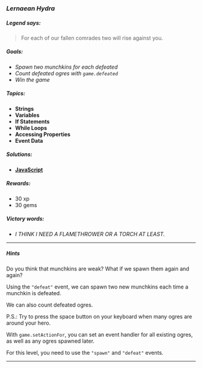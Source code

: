 ### _Lernaean Hydra_

##### _Legend says:_
> For each of our fallen comrades two will rise against you.

##### _Goals:_
+ _Spawn two munchkins for each defeated_
+ _Count defeated ogres with `game.defeated`_
+ _Win the game_

##### _Topics:_
+ **Strings**
+ **Variables**
+ **If Statements**
+ **While Loops**
+ **Accessing Properties**
+ **Event Data**

##### _Solutions:_
+ **[JavaScript](lernaeanHydra.js)**

##### _Rewards:_
+ 30 xp
+ 30 gems

##### _Victory words:_
+ _I THINK I NEED A FLAMETHROWER OR A TORCH AT LEAST._

___

##### _Hints_

Do you think that munchkins are weak? What if we spawn them again and again?

Using the `"defeat"` event, we can spawn two new munchkins each time a munchkin is defeated.

We can also count defeated ogres.

P.S.: Try to press the space button on your keyboard when many ogres are around your hero.

With `game.setActionFor`, you can set an event handler for all existing ogres, as well as any ogres spawned later.

For this level, you need to use the `"spawn"` and `"defeat"` events.

___
